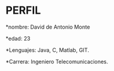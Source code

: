 
PERFIL
==========================================

*nombre: David de Antonio Monte

*edad: 23

*Lenguajes: Java, C, Matlab, GIT.

*Carrera: Ingeniero Telecomunicaciones.